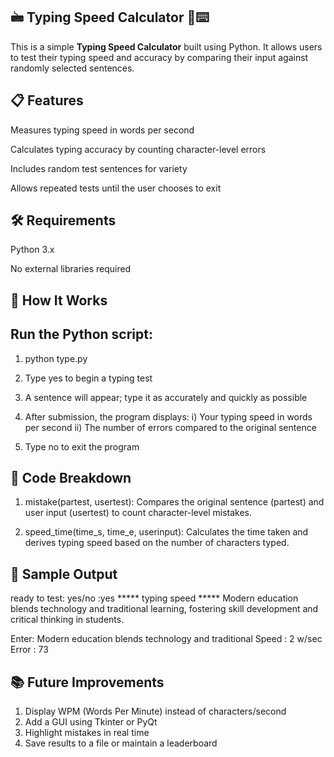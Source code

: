 ## 🖮 Typing Speed Calculator 🧠⌨️

This is a simple **Typing Speed Calculator** built using Python. It allows users to test their typing speed and accuracy by comparing their input against randomly selected sentences.

## 📋 Features

Measures typing speed in words per second

Calculates typing accuracy by counting character-level errors

Includes random test sentences for variety

Allows repeated tests until the user chooses to exit

## 🛠️ Requirements

Python 3.x

No external libraries required

## 🧪 How It Works

## Run the Python script:
1) python type.py
2) Type yes to begin a typing test
3) A sentence will appear; type it as accurately and quickly as possible
4) After submission, the program displays:
   i) Your typing speed in words per second
   ii) The number of errors compared to the original sentence

5) Type no to exit the program

## 🧩 Code Breakdown

1) mistake(partest, usertest):
Compares the original sentence (partest) and user input (usertest) to count character-level mistakes.

2) speed_time(time_s, time_e, userinput):
Calculates the time taken and derives typing speed based on the number of characters typed.

## 🚀 Sample Output

ready to test: yes/no :yes
***** typing speed *****
Modern education blends technology and traditional learning, fostering skill development and critical thinking in students.

Enter: Modern education blends technology and traditional
Speed : 2 w/sec
Error : 73
## 📚 Future Improvements

1) Display WPM (Words Per Minute) instead of characters/second
2) Add a GUI using Tkinter or PyQt
3) Highlight mistakes in real time
4) Save results to a file or maintain a leaderboard
